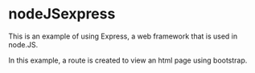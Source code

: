 # nodeJSexpress

This is an example of using Express, a web framework that is used in node.JS.

In this example, a route is created to view an html page using bootstrap.
